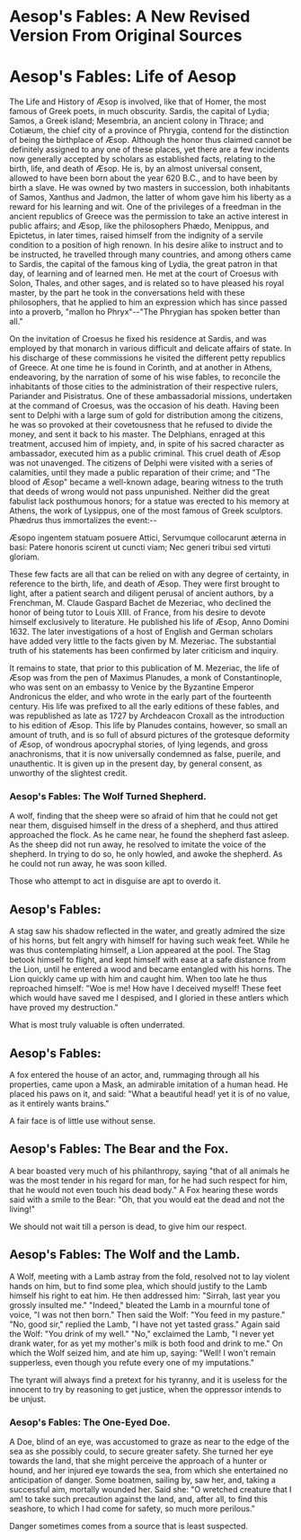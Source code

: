 # Aesop's Fables: A New Revised Version From Original Sources

# Aesop's Fables: Life of Aesop

The Life and History of Æsop is involved, like that of Homer, the most
famous of Greek poets, in much obscurity. Sardis, the capital of Lydia;
Samos, a Greek island; Mesembria, an ancient colony in Thrace; and
Cotiæum, the chief city of a province of Phrygia, contend for the
distinction of being the birthplace of Æsop. Although the honor thus
claimed cannot be definitely assigned to any one of these places, yet
there are a few incidents now generally accepted by scholars as
established facts, relating to the birth, life, and death of Æsop. He
is, by an almost universal consent, allowed to have been born about the
year 620 B.C., and to have been by birth a slave. He was owned
by two masters in succession, both inhabitants of Samos, Xanthus and
Jadmon, the latter of whom gave him his liberty as a reward for his
learning and wit. One of the privileges of a freedman in the ancient
republics of Greece was the permission to take an active interest in
public affairs; and Æsop, like the philosophers Phædo, Menippus, and
Epictetus, in later times, raised himself from the indignity of a
servile condition to a position of high renown. In his desire alike to
instruct and to be instructed, he travelled through many countries, and
among others came to Sardis, the capital of the famous king of Lydia,
the great patron in that day, of learning and of learned men. He met at
the court of Croesus with Solon, Thales, and other sages, and is
related so to have pleased his royal master, by the part he took in the
conversations held with these philosophers, that he applied to him an
expression which has since passed into a proverb, "mallon ho
Phryx"--"The Phrygian has spoken better than all."

On the invitation of Croesus he fixed his residence at Sardis, and was
employed by that monarch in various difficult and delicate affairs of
state. In his discharge of these commissions he visited the different
petty republics of Greece. At one time he is found in Corinth, and at
another in Athens, endeavoring, by the narration of some of his wise
fables, to reconcile the inhabitants of those cities to the
administration of their respective rulers, Pariander and Pisistratus.
One of these ambassadorial missions, undertaken at the command of
Croesus, was the occasion of his death. Having been sent to Delphi
with a large sum of gold for distribution among the citizens, he was so
provoked at their covetousness that he refused to divide the money, and
sent it back to his master. The Delphians, enraged at this treatment,
accused him of impiety, and, in spite of his sacred character as
ambassador, executed him as a public criminal. This cruel death of Æsop
was not unavenged. The citizens of Delphi were visited with a series of
calamities, until they made a public reparation of their crime; and "The
blood of Æsop" became a well-known adage, bearing witness to the truth
that deeds of wrong would not pass unpunished. Neither did the great
fabulist lack posthumous honors; for a statue was erected to his memory
at Athens, the work of Lysippus, one of the most famous of Greek
sculptors. Phædrus thus immortalizes the event:--

  Æsopo ingentem statuam posuere Attici,
  Servumque collocarunt æterna in basi:
  Patere honoris scirent ut cuncti viam;
  Nec generi tribui sed virtuti gloriam.

These few facts are all that can be relied on with any degree of
certainty, in reference to the birth, life, and death of Æsop. They were
first brought to light, after a patient search and diligent perusal of
ancient authors, by a Frenchman, M. Claude Gaspard Bachet de Mezeriac,
who declined the honor of being tutor to Louis XIII. of France, from his
desire to devote himself exclusively to literature. He published his
life of Æsop, Anno Domini 1632. The later investigations of a host of
English and German scholars have added very little to the facts given by
M. Mezeriac. The substantial truth of his statements has been confirmed
by later criticism and inquiry.

It remains to state, that prior to this publication of M. Mezeriac, the
life of Æsop was from the pen of Maximus Planudes, a monk of
Constantinople, who was sent on an embassy to Venice by the Byzantine
Emperor Andronicus the elder, and who wrote in the early part of the
fourteenth century. His life was prefixed to all the early editions of
these fables, and was republished as late as 1727 by Archdeacon Croxall
as the introduction to his edition of Æsop. This life by Planudes
contains, however, so small an amount of truth, and is so full of absurd
pictures of the grotesque deformity of Æsop, of wondrous apocryphal
stories, of lying legends, and gross anachronisms, that it is now
universally condemned as false, puerile, and unauthentic. It is given up
in the present day, by general consent, as unworthy of the slightest
credit.

### Aesop's Fables: The Wolf Turned Shepherd.

A wolf, finding that the sheep were so afraid of him that he could not
get near them, disguised himself in the dress of a shepherd, and thus
attired approached the flock. As he came near, he found the shepherd
fast asleep. As the sheep did not run away, he resolved to imitate the
voice of the shepherd. In trying to do so, he only howled, and awoke the
shepherd. As he could not run away, he was soon killed.

Those who attempt to act in disguise are apt to overdo it.

## Aesop's Fables: 

A stag saw his shadow reflected in the water, and greatly admired the
size of his horns, but felt angry with himself for having such weak
feet. While he was thus contemplating himself, a Lion appeared at the
pool. The Stag betook himself to flight, and kept himself with ease at a
safe distance from the Lion, until he entered a wood and became
entangled with his horns. The Lion quickly came up with him and caught
him. When too late he thus reproached himself: "Woe is me! How have I
deceived myself! These feet which would have saved me I despised, and I
gloried in these antlers which have proved my destruction."

What is most truly valuable is often underrated.

## Aesop's Fables: 

A fox entered the house of an actor, and, rummaging through all his
properties, came upon a Mask, an admirable imitation of a human head. He
placed his paws on it, and said: "What a beautiful head! yet it is of
no value, as it entirely wants brains."

A fair face is of little use without sense.

## Aesop's Fables: The Bear and the Fox.

A bear boasted very much of his philanthropy, saying "that of all
animals he was the most tender in his regard for man, for he had such
respect for him, that he would not even touch his dead body." A Fox
hearing these words said with a smile to the Bear: "Oh, that you would
eat the dead and not the living!"

We should not wait till a person is dead, to give him our respect.

## Aesop's Fables: The Wolf and the Lamb.

A Wolf, meeting with a Lamb astray from the fold, resolved not to lay
violent hands on him, but to find some plea, which should justify to the
Lamb himself his right to eat him. He then addressed him: "Sirrah, last
year you grossly insulted me." "Indeed," bleated the Lamb in a mournful
tone of voice, "I was not then born." Then said the Wolf: "You feed in
my pasture." "No, good sir," replied the Lamb, "I have not yet tasted
grass." Again said the Wolf: "You drink of my well." "No," exclaimed the
Lamb, "I never yet drank water, for as yet my mother's milk is both food
and drink to me." On which the Wolf seized him, and ate him up, saying:
"Well! I won't remain supperless, even though you refute every one of my
imputations."

The tyrant will always find a pretext for his tyranny, and it is useless
for the innocent to try by reasoning to get justice, when the oppressor
intends to be unjust.

### Aesop's Fables: The One-Eyed Doe.

A Doe, blind of an eye, was accustomed to graze as near to the edge of
the sea as she possibly could, to secure greater safety. She turned her
eye towards the land, that she might perceive the approach of a hunter
or hound, and her injured eye towards the sea, from which she
entertained no anticipation of danger. Some boatmen, sailing by, saw
her, and, taking a successful aim, mortally wounded her. Said she: "O
wretched creature that I am! to take such precaution against the land,
and, after all, to find this seashore, to which I had come for safety,
so much more perilous."

Danger sometimes comes from a source that is least suspected.